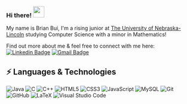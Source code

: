 ### Hi there! <img src="https://raw.githubusercontent.com/aemmadi/aemmadi/master/wave.gif" width="30px">

My name is Brian Bui, I'm a rising junior at [The University of Nebraska-Lincoln](https://www.unl.edu/) studying Computer Science with a minor in Mathematics!

Find out more about me & feel free to connect with me here:
[![Linkedin Badge](https://img.shields.io/badge/-LinkedIn-blue?style=flatsquare&logo=Linkedin&logoColor=white&link=https://www.linkedin.com/in/bui-brian/)](https://www.linkedin.com/in/bui-brian/)
[![Gmail Badge](https://img.shields.io/badge/-bui.brian99@gmail.com-c14438?style=flat-square&logo=Gmail&logoColor=white&link=mailto:bui.brian99@gmail.com)](mailto:bui.brian99@gmail.com)

## ⚡ Languages & Technologies

![Java](https://img.shields.io/badge/-Java-E34A86?style=flat-square&logo=java)
![C](https://img.shields.io/badge/-C-00599C?style=flat-square&logo=c)
![C++](https://img.shields.io/badge/-C%2B%2B-00599C?style=flat-square&logo=C%2B%2B&logoColor=white)
![HTML5](https://img.shields.io/badge/-HTML5-E34F26?style=flat-square&logo=html5&logoColor=white)
![CSS3](https://img.shields.io/badge/-CSS3-1572B6?style=flat-square&logo=CSS3&logoColor=white)
![JavaScript](https://img.shields.io/badge/-JavaScript-yellow?style=flat-square&logo=javascript)
![MySQL](https://img.shields.io/badge/-MySQL-F29111?style=flat-square&logo=MySQL&logoColor=white)
![Git](https://img.shields.io/badge/-Git-F44D27?style=flat-square&logo=Git&logoColor=white)
![GitHub](https://img.shields.io/badge/-Github-181717?style=flat-square&logo=GitHub&logoColor=white)
![LaTeX](https://img.shields.io/badge/-LaTeX-008080?style=flat-square&logo=LaTeX&logoColor=white)
![Visual Studio Code](https://img.shields.io/badge/-Visual%20Studio%20Code-23A9F2?style=flat-square&logo=Visual%20Studio%20Code&logoColor=white)
